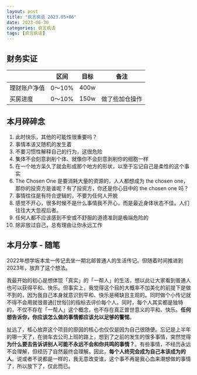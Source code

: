 ```yaml
---
layout: post
title: "疯言疯语 2023.05+06"
date: 2023-06-30
categories: 疯言疯语
tags: [疯言疯语]
---
```

## 财务实证

|  | 区间 | 目标 | 备注 |
| --- | --- | --- | --- |
| 理财账户净值 | 0～10% | 400w |  |
| 买房进度 | 0～10% | 150w | 做了些加仓操作 |

## 本月碎碎念

1. 此时快乐，其他的可能性很重要吗？
2. 事情本该又随机的发生着
3. 不要习惯性解释自己的行为，这很危险
4. 集体不会刻意剥削个体、就像你不会刻意剥削你的细胞一样
5. 在一个地方呆久了就会形成那个地方的形状，以至于忘记自己是柔性的这个事实
6. The Chosen One 是要消耗大量的资源的，人人都想成为 the chosen one，那你的投资方是谁呢？有了投资方，你还是你心目中的 the chosen one 吗？
7. 事情往往是有符合逻辑的，不要为任何人开脱
8. 感觉不开心，很多时候不是什么事情我不开心，而是最近身体状态不佳。人们往往大大忽视后者。
9. 任何人都不应该感到不安或不舒服的道德准则是极端危险的
10. 除非放过自己，总有理由让你永远工作

## 本月分享 - 随笔

2022年想学坂本龙一传记去坐一期北邮普通人的生活传记。但随着时间推进到 2023年，放弃了这个想法。

我最开始的初心是想体现「真实」的「一帮人」的生活，想以此让大家看到普通人也可以获得平和、快乐。但事实上，我觉得这个目的大概率不加美化的前提下是做不到的，因为我自己本身就意识到平和、快乐是稀缺且主观的。同时做个小传记就不得不会用就很普通[[世俗]]的指标去评价每个人。同时，每个人其实都是独特的，不仅不存在「一帮人」这个概念，也不存在真正普世意义的平和、快乐。**任何想告诉你，你应该怎么做的事情都应该允以足够的警惕**。

扯远了，核心放弃这个项目的原因的核心也仅仅是因为自己很随便。忘记是上半年的哪一天了，在骑车去公司上班的路上，想到了之前的发生的很多事情，突然觉得**为什么要去告诉讲别人可能不永远不会和你共鸣的事情？**。有些事情，不经历永远不会理解，但经历了自然最终会理解。因此，**每个人终究会成为自己本该成为的人**。说或者不说都是一样的，我无意改变谁，这个事不再是我心血来潮想做的事情了，所以放下了，仅此而已。
